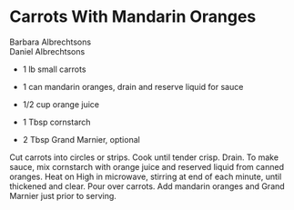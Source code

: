 # Carrots With Mandarin Oranges

Barbara Albrechtsons<br/>
Daniel Albrechtsons

- 1 lb small carrots
- 1 can mandarin oranges, drain and reserve liquid for sauce

- 1/2 cup orange juice
- 1 Tbsp cornstarch
- 2 Tbsp Grand Marnier, optional

Cut carrots into circles or strips. Cook until tender crisp. Drain. To make sauce, mix cornstarch with orange juice and reserved liquid from canned oranges. Heat on High in microwave, stirring at end of each minute, until thickened and clear. Pour over carrots. Add mandarin oranges and Grand Marnier just prior to serving.